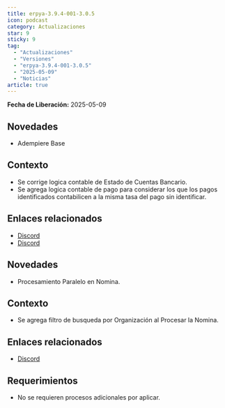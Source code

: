 ```yaml
---
title: erpya-3.9.4-001-3.0.5
icon: podcast
category: Actualizaciones
star: 9
sticky: 9
tag:
  - "Actualizaciones"
  - "Versiones"
  - "erpya-3.9.4-001-3.0.5"
  - "2025-05-09"
  - "Noticias"
article: true
---
```


**Fecha de Liberación:** 2025-05-09

## Novedades

- Adempiere Base

## Contexto

- Se corrige logica contable de Estado de Cuentas Bancario.
- Se agrega logica contable de pago para considerar los que los pagos identificados contabilicen a la misma tasa del pago sin identificar.


## Enlaces relacionados

- [Discord](https://discord.com/channels/882964599874420796/1367884804208459936)
- [Discord](https://discord.com/channels/882964599874420796/1365423606674362429)

## Novedades

- Procesamiento Paralelo en Nomina.

## Contexto

- Se agrega filtro de busqueda por Organización al Procesar la Nomina.

## Enlaces relacionados

- [Discord](https://discord.com/channels/882964599874420796/1333804993118994433)

## Requerimientos

- No se requieren procesos adicionales por aplicar.
